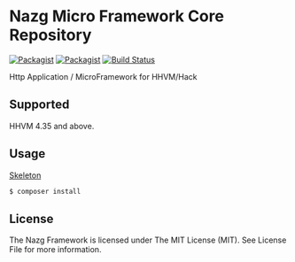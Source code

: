 # Nazg Micro Framework Core Repository

[![Packagist](https://img.shields.io/badge/HHVM-%3E=3.24-orange.svg?style=flat-square)](https://packagist.org/packages/nazg/framework)
[![Packagist](https://img.shields.io/packagist/l/nazg/framework.svg?style=flat-square)](https://packagist.org/packages/nazg/framework)
[![Build Status](http://img.shields.io/travis/nazg-hack/framework/master.svg?style=flat-square)](https://travis-ci.org/nazg-hack/framework)

Http Application / MicroFramework for HHVM/Hack  

## Supported

HHVM 4.35 and above.

## Usage

[Skeleton](https://github.com/ytake/nazg-skeleton)

```bash
$ composer install
```

## License

The Nazg Framework is licensed under The MIT License (MIT). See License File for more information.

